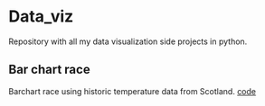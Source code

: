 # Data_viz
Repository with all my data visualization side projects in python.
## Bar chart race
Barchart race using historic temperature data from Scotland.
[code](https://github.com/maurocolapso/Data_viz/tree/main/bar-race-max-min-temp-Glasgow)
